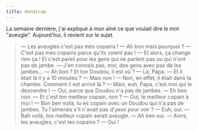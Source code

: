 ```yaml
---
title: Handicap
---
```


La semaine dernière, j'ai expliqué à mon aîné ce que voulait dire le mot "aveugle". Aujourd'hui, il revient sur le sujet.

> — Les aveugles c'est pas mes copains !
> — Ah bon mais pourquoi ?
> — C'est pas mes copains parce qu'ils voient pas !
> — Et alors, ça change rien ça ! Et c'est pareil pour les gens qui ne parlent pas ou qui n'ont pas de jambe.
> — J'en connais pas, moi, des gens avec pas de les jambes...
> — Ah bon ? Et ton Doudou, il est où ?
> — Là, Papa.
> — Et il était là il y a 10 minutes ?
> — Mais non !
> — Non, en effet, il était dans ta chambe. Comment il est arrivé là ?
> — Mais, euh, Papa, c'est moi qui le descendre !
> — Oui, parce que Doudou n'a pas de jambes.
> — Eh ben non.
> — Et c'est ton meilleur copain, non ?
> — Oui, le meilleur copain à moi !
> — Bon ben voilà, tu es copain avec un Doudou qui n'a pas de jambes. Tu l'aimerais s'il n'avait pas d'yeux pour voir ?
> — Euh, oui.
> — Bah voilà, ton meilleur copain serait aveugle.
> — Ah ben oui.
> — Alors, les aveugles, c'est tes copains ?
> — Oui !

